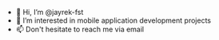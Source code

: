 - 👋 Hi, I’m @jayrek-fst
- 👀 I’m interested in mobile application development projects
- 📫 Don't hesitate to reach me via email

<!---
jayrek-fst/jayrek-fst is a ✨ special ✨ repository because its `README.md` (this file) appears on your GitHub profile.
You can click the Preview link to take a look at your changes.
--->
